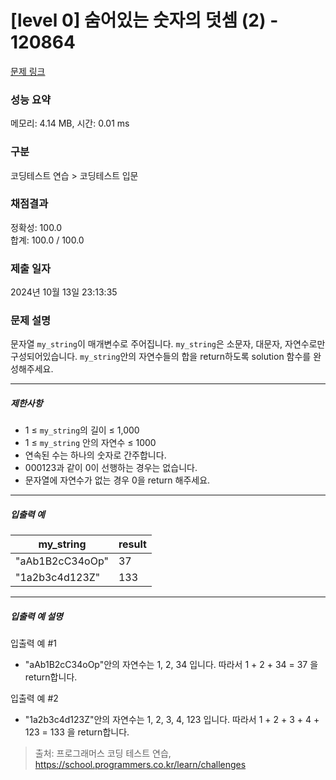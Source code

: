 # [level 0] 숨어있는 숫자의 덧셈 (2) - 120864 

[문제 링크](https://school.programmers.co.kr/learn/courses/30/lessons/120864) 

### 성능 요약

메모리: 4.14 MB, 시간: 0.01 ms

### 구분

코딩테스트 연습 > 코딩테스트 입문

### 채점결과

정확성: 100.0<br/>합계: 100.0 / 100.0

### 제출 일자

2024년 10월 13일 23:13:35

### 문제 설명

<p>문자열 <code>my_string</code>이 매개변수로 주어집니다. <code>my_string</code>은 소문자, 대문자, 자연수로만 구성되어있습니다. <code>my_string</code>안의 자연수들의 합을 return하도록 solution 함수를 완성해주세요.</p>

<hr>

<h5>제한사항</h5>

<ul>
<li>1 ≤ <code>my_string</code>의 길이 ≤ 1,000</li>
<li>1 ≤ <code>my_string</code> 안의 자연수 ≤ 1000</li>
<li>연속된 수는 하나의 숫자로 간주합니다.</li>
<li>000123과 같이 0이 선행하는 경우는 없습니다.</li>
<li>문자열에 자연수가 없는 경우 0을 return 해주세요.</li>
</ul>

<hr>

<h5>입출력 예</h5>
<table class="table">
        <thead><tr>
<th>my_string</th>
<th>result</th>
</tr>
</thead>
        <tbody><tr>
<td>"aAb1B2cC34oOp"</td>
<td>37</td>
</tr>
<tr>
<td>"1a2b3c4d123Z"</td>
<td>133</td>
</tr>
</tbody>
      </table>
<hr>

<h5>입출력 예 설명</h5>

<p>입출력 예 #1</p>

<ul>
<li>"aAb1B2cC34oOp"안의 자연수는 1, 2, 34 입니다. 따라서 1 + 2 + 34 = 37 을 return합니다.</li>
</ul>

<p>입출력 예 #2</p>

<ul>
<li>"1a2b3c4d123Z"안의 자연수는 1, 2, 3, 4, 123 입니다. 따라서 1 + 2 + 3 + 4 + 123 = 133 을 return합니다.</li>
</ul>


> 출처: 프로그래머스 코딩 테스트 연습, https://school.programmers.co.kr/learn/challenges